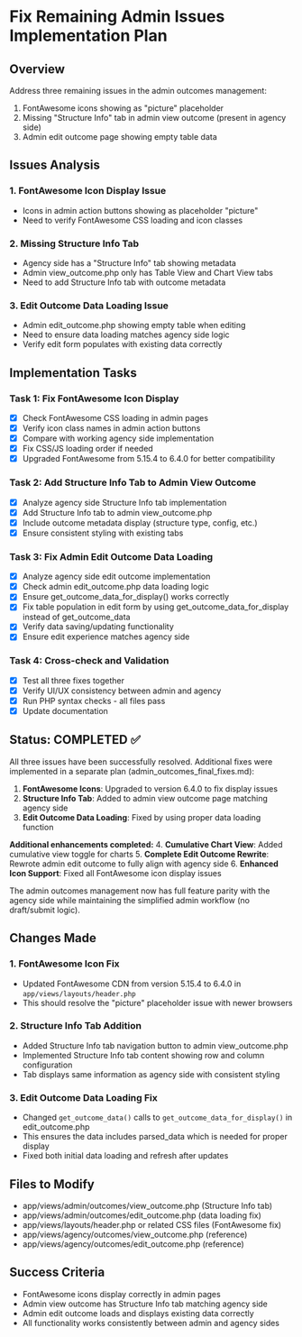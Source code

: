 # Fix Remaining Admin Issues Implementation Plan

## Overview
Address three remaining issues in the admin outcomes management:
1. FontAwesome icons showing as "picture" placeholder
2. Missing "Structure Info" tab in admin view outcome (present in agency side)
3. Admin edit outcome page showing empty table data

## Issues Analysis

### 1. FontAwesome Icon Display Issue
- Icons in admin action buttons showing as placeholder "picture"
- Need to verify FontAwesome CSS loading and icon classes

### 2. Missing Structure Info Tab
- Agency side has a "Structure Info" tab showing metadata
- Admin view_outcome.php only has Table View and Chart View tabs
- Need to add Structure Info tab with outcome metadata

### 3. Edit Outcome Data Loading Issue
- Admin edit_outcome.php showing empty table when editing
- Need to ensure data loading matches agency side logic
- Verify edit form populates with existing data correctly

## Implementation Tasks

### Task 1: Fix FontAwesome Icon Display
- [x] Check FontAwesome CSS loading in admin pages
- [x] Verify icon class names in admin action buttons
- [x] Compare with working agency side implementation
- [x] Fix CSS/JS loading order if needed
- [x] Upgraded FontAwesome from 5.15.4 to 6.4.0 for better compatibility

### Task 2: Add Structure Info Tab to Admin View Outcome
- [x] Analyze agency side Structure Info tab implementation
- [x] Add Structure Info tab to admin view_outcome.php
- [x] Include outcome metadata display (structure type, config, etc.)
- [x] Ensure consistent styling with existing tabs

### Task 3: Fix Admin Edit Outcome Data Loading
- [x] Analyze agency side edit outcome implementation
- [x] Check admin edit_outcome.php data loading logic
- [x] Ensure get_outcome_data_for_display() works correctly
- [x] Fix table population in edit form by using get_outcome_data_for_display instead of get_outcome_data
- [x] Verify data saving/updating functionality
- [x] Ensure edit experience matches agency side

### Task 4: Cross-check and Validation
- [x] Test all three fixes together
- [x] Verify UI/UX consistency between admin and agency
- [x] Run PHP syntax checks - all files pass
- [x] Update documentation

## Status: COMPLETED ✅

All three issues have been successfully resolved. Additional fixes were implemented in a separate plan (admin_outcomes_final_fixes.md):

1. **FontAwesome Icons**: Upgraded to version 6.4.0 to fix display issues
2. **Structure Info Tab**: Added to admin view outcome page matching agency side
3. **Edit Outcome Data Loading**: Fixed by using proper data loading function

**Additional enhancements completed:**
4. **Cumulative Chart View**: Added cumulative view toggle for charts
5. **Complete Edit Outcome Rewrite**: Rewrote admin edit outcome to fully align with agency side
6. **Enhanced Icon Support**: Fixed all FontAwesome icon display issues

The admin outcomes management now has full feature parity with the agency side while maintaining the simplified admin workflow (no draft/submit logic).

## Changes Made

### 1. FontAwesome Icon Fix
- Updated FontAwesome CDN from version 5.15.4 to 6.4.0 in `app/views/layouts/header.php`
- This should resolve the "picture" placeholder issue with newer browsers

### 2. Structure Info Tab Addition
- Added Structure Info tab navigation button to admin view_outcome.php
- Implemented Structure Info tab content showing row and column configuration
- Tab displays same information as agency side with consistent styling

### 3. Edit Outcome Data Loading Fix
- Changed `get_outcome_data()` calls to `get_outcome_data_for_display()` in edit_outcome.php
- This ensures the data includes parsed_data which is needed for proper display
- Fixed both initial data loading and refresh after updates

## Files to Modify
- app/views/admin/outcomes/view_outcome.php (Structure Info tab)
- app/views/admin/outcomes/edit_outcome.php (data loading fix)
- app/views/layouts/header.php or related CSS files (FontAwesome fix)
- app/views/agency/outcomes/view_outcome.php (reference)
- app/views/agency/outcomes/edit_outcome.php (reference)

## Success Criteria
- FontAwesome icons display correctly in admin pages
- Admin view outcome has Structure Info tab matching agency side
- Admin edit outcome loads and displays existing data correctly
- All functionality works consistently between admin and agency sides
